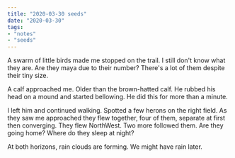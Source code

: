 ```yaml
---
title: "2020-03-30 seeds"
date: "2020-03-30"
tags:
- "notes"
- "seeds"
---
```


A swarm of little birds made me stopped on the trail. I still don't know what they are. Are they maya due to their number? There's a lot of them despite their tiny size.

A calf approached me. Older than the brown-hatted calf. He rubbed his head on a mound and started bellowing. He did this for more than a minute.

I left him and continued walking. Spotted a few herons on the right field. As they saw me approached they flew together, four of them, separate at first then converging. They flew NorthWest. Two more followed them. Are they going home? Where do they sleep at night?

At both horizons, rain clouds are forming. We might have rain later.